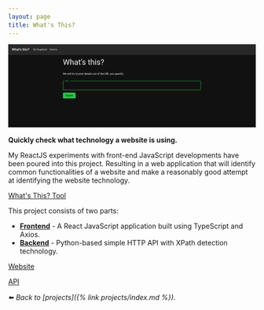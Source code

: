 ```yaml
---
layout: page
title: What's This?
---
```

![](/assets/img/project-whatsthis.webp)

**Quickly check what technology a website is using.**

My ReactJS experiments with front-end JavaScript developments have been poured into this project. Resulting in a web application that will identify common functionalities of a website and make a reasonably good attempt at identifying the website technology.

<div class="aligncentre">
	<p class="button"><a href="https://whatsth.is">What's This? Tool</a></p>
</div>

This project consists of two parts:
- **[Frontend][frontend-gh]** - A React JavaScript application built using TypeScript and Axios.
- **[Backend][backend-gh]** - Python-based simple HTTP API with XPath detection technology.

[frontend-gh]: https://github.com/soup-bowl/whatsth.is
[backend-gh]:  https://github.com/soup-bowl/api.whatsth.is

<div class="aligncentre">
	<p class="button"><a href="https://github.com/soup-bowl/whatsth.is">Website</a></p>
	<p class="button"><a href="https://github.com/soup-bowl/api.whatsth.is">API</a></p>
</div>

:arrow_left: _Back to [projects]({% link projects/index.md %})_.
